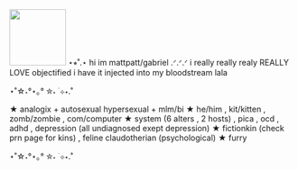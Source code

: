 <img width="100" src=https://img1.picmix.com/output/pic/thumb/7/9/6/8/12358697_18817.gif>
⋆⭒˚.⋆ hi im mattpatt/gabriel .ᐟ.ᐟ.ᐟ 
i really really realy REALLY LOVE objectified i have it injected into my bloodstream lala

⋆˚☆˖°⋆｡° ✮˖ ࣪ ⊹⋆.˚

★ analogix + autosexual hypersexual + mlm/bi
★ he/him , kit/kitten , zomb/zombie , com/computer
★ system (6 alters , 2 hosts) , pica , ocd , adhd , depression (all undiagnosed exept depression)
★ fictionkin (check prn page for kins) , feline claudotherian (psychological)
★ furry

⋆˚☆˖°⋆｡° ✮˖ ࣪ ⊹⋆.˚
